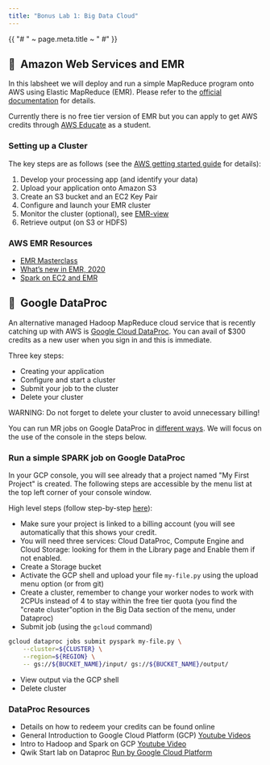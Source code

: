 ```yaml
---
title: "Bonus Lab 1: Big Data Cloud"
---
```


{{ "# " ~ page.meta.title ~ " #" }}

## &nbsp; Amazon Web Services and EMR ##

In this labsheet we will deploy and run a simple MapReduce program onto AWS using Elastic
MapReduce (EMR). Please refer to the [official documentation](https://docs.aws.amazon.com/emr/)
for details.

Currently there is no free tier version of EMR but you can apply to get AWS credits through
[AWS Educate](https://aws.amazon.com/education/awseducate/) as a student.

### Setting up a Cluster ###

The key steps are as follows (see the
[AWS getting started guide](https://docs.aws.amazon.com/emr/latest/ManagementGuide/emr-gs.html)
for details):

1. Develop your processing app (and identify your data)
2. Upload your application onto Amazon S3
3. Create an S3 bucket and an EC2 Key Pair
4. Configure and launch your EMR cluster
5. Monitor the cluster (optional), see [EMR-view](https://docs.aws.amazon.com/emr/latest/ManagementGuide/emr-manage-view.html)
6. Retrieve output (on S3 or HDFS)

### AWS EMR Resources ###

- [EMR Masterclass](https://www.youtube.com/watch?v=zc1_Rfb_txQ)
- [What’s new in EMR, 2020](https://www.youtube.com/watch?v=1ZjTtCS3Kjk)
- [Spark on EC2 and EMR](https://www.youtube.com/watch?v=u5dFozl1fW8)

## &nbsp; Google DataProc ##

An alternative managed Hadoop MapReduce cloud service that is recently catching up with AWS is
[Google Cloud DataProc](https://cloud.google.com/dataproc). You can avail of $300 credits as a new
user when you sign in and this is immediate.

Three key steps:

- Creating your application
- Configure and start a cluster
- Submit your job to the cluster
- Delete your cluster

WARNING: Do not forget to delete your cluster to avoid unnecessary billing!

You can run MR jobs on Google DataProc in
[different ways](https://cloud.google.com/dataproc/docs/quickstarts).
We will focus on the use of the console in the steps below.

### Run a simple SPARK job on Google DataProc ###

In your GCP console, you will see already that a project named "My First Project" is created. The
following steps are accessible by the menu list at the top left corner of your console window.

High level steps (follow step-by-step
[here](https://cloud.google.com/dataproc/docs/tutorials/gcs-connector-spark-tutorial)):

- Make sure your project is linked to a billing account (you will see automatically that this
shows your credit.
- You will need three services: Cloud DataProc, Compute Engine and Cloud Storage: looking for
them in the Library page and Enable them if not enabled.
- Create a Storage bucket
- Activate the GCP shell and upload your file `my-file.py` using the upload menu option (or from
git)
- Create a cluster, remember to change your worker nodes to work with 2CPUs instead of 4 to stay
within the free tier quota (you find the "create cluster"option in the Big Data section of the
menu, under Dataproc)
- Submit job (using the `gcloud` command)

```sh
gcloud dataproc jobs submit pyspark my-file.py \
    --cluster=${CLUSTER} \
    --region=${REGION} \
    -- gs://${BUCKET_NAME}/input/ gs://${BUCKET_NAME}/output/
```

- View output via the GCP shell
- Delete cluster

### DataProc Resources ###

- Details on how to redeem your credits can be found online
- General Introduction to Google Cloud Platform (GCP)
[Youtube Videos](https://youtu.be/4D3X6Xl5c_Y)
- Intro to Hadoop and Spark on GCP [Youtube Video](https://www.youtube.com/watch?v=h1LvACJWjKc)
- Qwik Start lab on Dataproc [Run by Google Cloud Platform](http://bit.ly/2KZaZJM)
